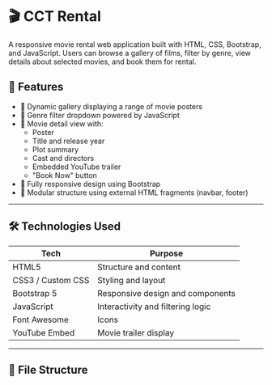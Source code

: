 # 🎬 CCT Rental

A responsive movie rental web application built with HTML, CSS, Bootstrap, and JavaScript. Users can browse a gallery of films, filter by genre, view details about selected movies, and book them for rental.

## 🚀 Features

- 🎥 Dynamic gallery displaying a range of movie posters
- 🎯 Genre filter dropdown powered by JavaScript
- 🧾 Movie detail view with:
  - Poster
  - Title and release year
  - Plot summary
  - Cast and directors
  - Embedded YouTube trailer
  - "Book Now" button
- 📱 Fully responsive design using Bootstrap
- 📂 Modular structure using external HTML fragments (navbar, footer)

---

## 🛠️ Technologies Used

| Tech            | Purpose                         |
|-----------------|----------------------------------|
| HTML5           | Structure and content            |
| CSS3 / Custom CSS | Styling and layout               |
| Bootstrap 5     | Responsive design and components |
| JavaScript      | Interactivity and filtering logic |
| Font Awesome    | Icons                            |
| YouTube Embed   | Movie trailer display            |

---

## 📁 File Structure

